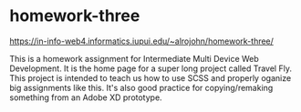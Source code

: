 # homework-three
https://in-info-web4.informatics.iupui.edu/~alrojohn/homework-three/

This is a homework assignment for Intermediate Multi Device Web Development. It is the home page for a super long project called Travel Fly. This project is intended to teach us how to use SCSS and properly oganize big assignments like this. It's also good practice for copying/remaking something from an Adobe XD prototype.
